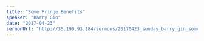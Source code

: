```yaml
---
title: "Some Fringe Benefits"
speaker: "Barry Gin"
date: "2017-04-23"
sermonUrl: "http://35.190.93.184/sermons/20170423_sunday_barry_gin_some_fringe_benefits.mp3"
---
```

